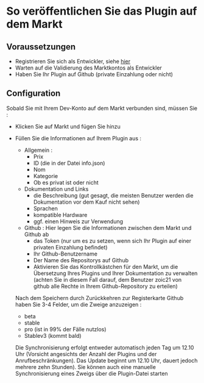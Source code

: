 # So veröffentlichen Sie das Plugin auf dem Markt

## Voraussetzungen

- Registrieren Sie sich als Entwickler, siehe [hier](https://www.jeedom.com/site/fr/dev.html)
- Warten auf die Validierung des Marktkontos als Entwickler
- Haben Sie Ihr Plugin auf Github (private Einzahlung oder nicht)

## Configuration

Sobald Sie mit Ihrem Dev-Konto auf dem Markt verbunden sind, müssen Sie :

- Klicken Sie auf Markt und fügen Sie hinzu
- Füllen Sie die Informationen auf Ihrem Plugin aus :
  - Allgemein :
    - Prix
    - ID (die in der Datei info.json)
    - Nom
    - Kategorie
    - Ob es privat ist oder nicht
  - Dokumentation und Links
    - die Beschreibung (gut gesagt, die meisten Benutzer werden die Dokumentation vor dem Kauf nicht sehen)
    - Sprachen
    - kompatible Hardware
    - ggf. einen Hinweis zur Verwendung
  - Github : Hier legen Sie die Informationen zwischen dem Markt und Github ab
    - das Token (nur um es zu setzen, wenn sich Ihr Plugin auf einer privaten Einzahlung befindet)
    - Ihr Github-Benutzername
    - Der Name des Repositorys auf Github
    - Aktivieren Sie das Kontrollkästchen für den Markt, um die Übersetzung Ihres Plugins und Ihrer Dokumentation zu verwalten (achten Sie in diesem Fall darauf, dem Benutzer zoic21 von github alle Rechte in Ihrem Github-Repository zu erteilen)

   Nach dem Speichern durch Zurückkehren zur Registerkarte Github haben Sie 3-4 Felder, um die Zweige anzuzeigen :

   - beta
   - stable
   - pro (ist in 99% der Fälle nutzlos)
   - Stablev3 (kommt bald)

   Die Synchronisierung erfolgt entweder automatisch jeden Tag um 12.10 Uhr (Vorsicht angesichts der Anzahl der Plugins und der Anrufbeschränkungen). Das Update beginnt um 12.10 Uhr, dauert jedoch mehrere zehn Stunden). Sie können auch eine manuelle Synchronisierung eines Zweigs über die Plugin-Datei starten

